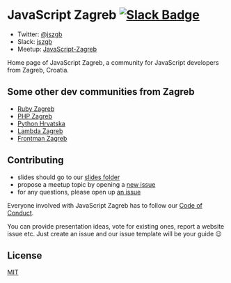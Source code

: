 # JavaScript Zagreb [![Slack Badge](https://jszgb-slack.herokuapp.com/badge.svg)](https://jszgb-slack.herokuapp.com/)
* Twitter: [@jszgb](https://twitter.com/jszgb)
* Slack: [jszgb](https://jszgb-slack.herokuapp.com/)
* Meetup: [JavaScript-Zagreb](http://www.meetup.com/JavaScript-Zagreb/)

Home page of JavaScript Zagreb, a community for JavaScript developers from Zagreb, Croatia.

## Some other dev communities from Zagreb

* [Ruby Zagreb](https://github.com/rubyzg)
* [PHP Zagreb](http://www.meetup.com/ZgPHP-meetup/)
* [Python Hrvatska](http://www.meetup.com/Python-Hrvatska/)
* [Lambda Zagreb](http://www.meetup.com/lambdazagreb/)
* [Frontman Zagreb](http://www.meetup.com/FrontmanZg/)

## Contributing

  - slides should go to our [slides folder](https://github.com/jszgb/jszgb.github.io/blob/master/slides/slides.md)
  - propose a meetup topic by opening a [new issue](https://github.com/jszgb/jszgb.github.io/issues/new)
  - for any questions, please open up [an issue](https://github.com/jszgb/jszgb.github.io/issues/new)

Everyone involved with JavaScript Zagreb has to follow our [Code of Conduct](https://github.com/jszgb/jszgb.github.io/blob/master/CODE_OF_CONDUCT.md).

You can provide presentation ideas, vote for existing ones, report a website issue etc. Just create an issue and our issue template will be your guide :wink:

## License

[MIT](/LICENSE)
